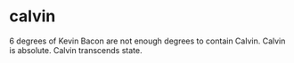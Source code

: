 calvin
======

6 degrees of Kevin Bacon are not enough degrees to contain Calvin. Calvin is absolute. Calvin transcends state.
